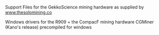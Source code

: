 Support Files for the GekkoScience mining hardware as supplied by www.thesolomining.co

Windows drivers for the R909 + the CompacF mining hardware
CGMiner (Kano's release) precompiled for windows
